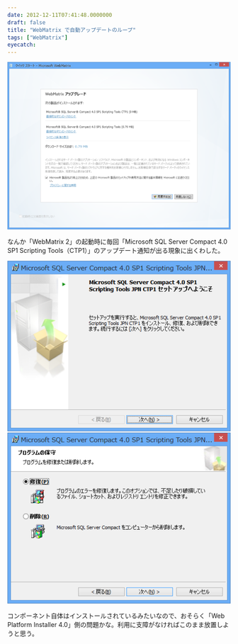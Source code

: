 ```yaml
---
date: 2012-12-11T07:41:48.0000000
draft: false
title: "WebMatrix で自動アップデートのループ"
tags: ["WebMatrix"]
eyecatch: 
---
```

<p><span itemscope itemtype="http://schema.org/Photograph"><img src="20121211073457.png" alt="f:id:daruyanagi:20121211073457p:plain" title="f:id:daruyanagi:20121211073457p:plain" class="hatena-fotolife" itemprop="image"></span></p><p>なんか「WebMatrix 2」の起動時に毎回「Microsoft SQL Server Compact 4.0 SP1 Scripting Tools（CTP1）」のアップデート通知が出る現象に出くわした。</p><p><span itemscope itemtype="http://schema.org/Photograph"><img src="20121211074034.png" alt="f:id:daruyanagi:20121211074034p:plain" title="f:id:daruyanagi:20121211074034p:plain" class="hatena-fotolife" itemprop="image"></span><span itemscope itemtype="http://schema.org/Photograph"><img src="20121211074024.png" alt="f:id:daruyanagi:20121211074024p:plain" title="f:id:daruyanagi:20121211074024p:plain" class="hatena-fotolife" itemprop="image"></span></p><p>コンポーネント自体はインストールされているみたいなので、おそらく「Web Platform Installer 4.0」側の問題かな。利用に支障がなければこのまま放置しようと思う。</p>
